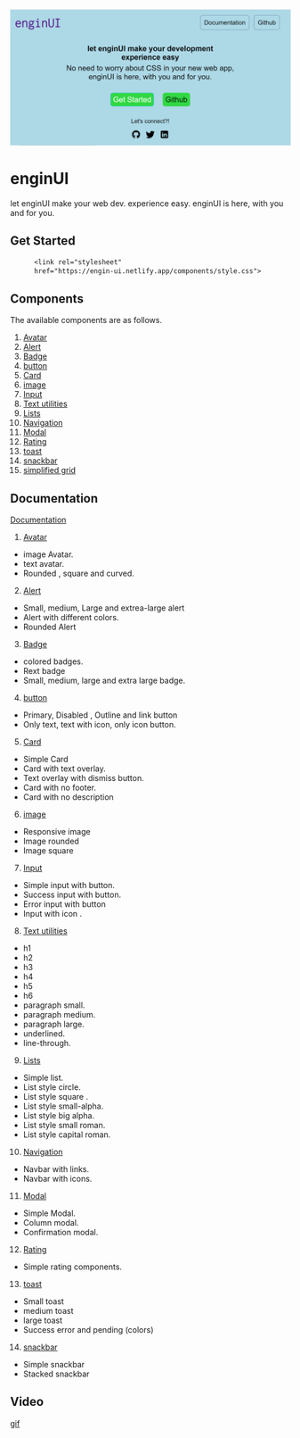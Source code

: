![App Screenshot](./assets/Screenshot.png)


# enginUI

let enginUI make your web dev. experience easy. enginUI is here, with you and for you.

## Get Started



```http
      <link rel="stylesheet" 
      href="https://engin-ui.netlify.app/components/style.css">
```

## Components

The available components are as follows.

1.  [Avatar](https://engin-ui.netlify.app/documentation/landing-components/avatar/avatar.html)
2. [Alert](https://engin-ui.netlify.app/documentation/landing-components/alert/alert.html)
3. [Badge](https://engin-ui.netlify.app/documentation/landing-components/badge/badge.html)
4. [button](https://engin-ui.netlify.app/documentation/landing-components/button/button.html)
5. [Card](https://engin-ui.netlify.app/documentation/landing-components/card/card.html)
6. [image](https://engin-ui.netlify.app/documentation/landing-components/image/image.html)
7. [Input](https://engin-ui.netlify.app/documentation/landing-components/input/input.html)
8. [Text utilities](https://engin-ui.netlify.app/documentation/landing-components/text-util/text-util.html)
9. [Lists](https://engin-ui.netlify.app/documentation/landing-components/lists/list.html)
10. [Navigation](https://engin-ui.netlify.app/documentation/landing-components/navigation/navigation.html)
11. [Modal](https://engin-ui.netlify.app/documentation/landing-components/modal/modal.html)
12. [Rating](https://engin-ui.netlify.app/documentation/landing-components/rating/rating.html)
13. [toast](https://engin-ui.netlify.app/documentation/landing-components/toast/toast.html)
14. [snackbar](https://engin-ui.netlify.app/documentation/landing-components/snackbar/snackbar.html)
15. [simplified grid](https://engin-ui.netlify.app/documentation/landing-components/simplified-grid/grid.html)


## Documentation

 [Documentation](https://engin-ui.netlify.app/documentation/get-started/getstarted)

1.  [Avatar](https://engin-ui.netlify.app/documentation/landing-components/avatar/avatar.html)
  
* image Avatar.
* text avatar.
* Rounded , square and curved.

2. [Alert](https://engin-ui.netlify.app/documentation/landing-components/alert/alert.html)

* Small, medium, Large and extrea-large alert 
* Alert with different colors.
* Rounded Alert

3. [Badge](https://engin-ui.netlify.app/documentation/landing-components/badge/badge.html)

* colored badges.
* Rext badge
* Small, medium, large and extra large badge.

4. [button](https://engin-ui.netlify.app/documentation/landing-components/button/button.html)

* Primary, Disabled , Outline and link button
* Only text, text with icon, only icon button.

5. [Card](https://engin-ui.netlify.app/documentation/landing-components/card/card.html)

* Simple Card
* Card with text overlay.
* Text overlay with dismiss button.
* Card with no footer. 
* Card with no description

6. [image](https://engin-ui.netlify.app/documentation/landing-components/image/image.html)

* Responsive image
* Image rounded
* Image square
7. [Input](https://engin-ui.netlify.app/documentation/landing-components/input/input.html)
* Simple input with button.
* Success input with button.
* Error input with button 
* Input with icon .
8. [Text utilities](https://engin-ui.netlify.app/documentation/landing-components/text-util/text-util.html)
* h1
* h2
* h3
* h4
* h5
* h6 
* paragraph small.
* paragraph medium.
* paragraph large.
* underlined.
* line-through.
9. [Lists](https://engin-ui.netlify.app/documentation/landing-components/lists/list.html)
* Simple list.
* List style circle.
* List style square .
* List style small-alpha.
* List style big alpha.
* List style small roman.
* List style capital roman.
10. [Navigation](https://engin-ui.netlify.app/documentation/landing-components/navigation/navigation.html)
* Navbar with links.
* Navbar with icons.
11. [Modal](https://engin-ui.netlify.app/documentation/landing-components/modal/modal.html)
* Simple Modal.
* Column modal.
* Confirmation modal.
12. [Rating](https://engin-ui.netlify.app/documentation/landing-components/rating/rating.html)
* Simple rating components.
13. [toast](https://engin-ui.netlify.app/documentation/landing-components/toast/toast.html)
 * Small toast
 * medium toast
 * large toast
 * Success error and pending (colors)
 14. [snackbar](https://engin-ui.netlify.app/documentation/landing-components/snackbar/snackbar.html)

 * Simple snackbar
 * Stacked snackbar 

 ## Video
 [gif](./assets/screen-capture.gif)